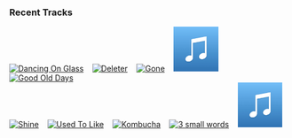 ### Recent Tracks
[<img src='https://lastfm.freetls.fastly.net/i/u/300x300/db98b69b13208c9d48f1e76219b7ad61.png' width='16%' height='16%' alt='Dancing On Glass'>](https://www.last.fm/music/st.%2blucia/_/dancing%2bon%2bglass)&nbsp;&nbsp;&nbsp;&nbsp;[<img src='https://lastfm.freetls.fastly.net/i/u/300x300/9fce0516557b158e14666afb7b0de22e.png' width='16%' height='16%' alt='Deleter'>](https://www.last.fm/music/grouplove/_/deleter)&nbsp;&nbsp;&nbsp;&nbsp;[<img src='https://lastfm.freetls.fastly.net/i/u/300x300/2fc5c006126ff10fc3370b9dc9250c59.png' width='16%' height='16%' alt='Gone'>](https://www.last.fm/music/jr%2bjr/_/gone)&nbsp;&nbsp;&nbsp;&nbsp;[<img src='https://github.com/atfinke/atfinke/blob/master/placeholder.jpeg?raw=true' width='16%' height='16%' alt='AMERICAN GODS'>](https://www.last.fm/music/onr/_/american%2bgods)&nbsp;&nbsp;&nbsp;&nbsp;[<img src='https://lastfm.freetls.fastly.net/i/u/300x300/9ee9229976e315192fb51e8e9cea60d9.png' width='16%' height='16%' alt='Good Old Days'>](https://www.last.fm/music/jr%2bjr/_/good%2bold%2bdays)&nbsp;&nbsp;&nbsp;&nbsp;<br>[<img src='https://lastfm.freetls.fastly.net/i/u/300x300/ad59a7fa978ac188cbc82c0c026c00b0.png' width='16%' height='16%' alt='Shine'>](https://www.last.fm/music/jagwar%2btwin/_/shine)&nbsp;&nbsp;&nbsp;&nbsp;[<img src='https://lastfm.freetls.fastly.net/i/u/300x300/1dc705cf610651358ed4652be3b46b39.png' width='16%' height='16%' alt='Used To Like'>](https://www.last.fm/music/neon%2btrees/_/used%2bto%2blike)&nbsp;&nbsp;&nbsp;&nbsp;[<img src='https://lastfm.freetls.fastly.net/i/u/300x300/e2db465d4c35db3f8555f91258ad819e.png' width='16%' height='16%' alt='Kombucha'>](https://www.last.fm/music/winnetka%2bbowling%2bleague/_/kombucha)&nbsp;&nbsp;&nbsp;&nbsp;[<img src='https://lastfm.freetls.fastly.net/i/u/300x300/7b1d334360d1ad092626756ded8b21c8.png' width='16%' height='16%' alt='3 small words'>](https://www.last.fm/music/misterwives/_/3%2bsmall%2bwords)&nbsp;&nbsp;&nbsp;&nbsp;[<img src='https://github.com/atfinke/atfinke/blob/master/placeholder.jpeg?raw=true' width='16%' height='16%' alt='Good'>](https://www.last.fm/music/twin%2bxl/_/good)&nbsp;&nbsp;&nbsp;&nbsp;<br>